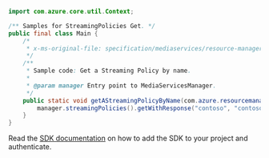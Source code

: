 ```java
import com.azure.core.util.Context;

/** Samples for StreamingPolicies Get. */
public final class Main {
    /*
     * x-ms-original-file: specification/mediaservices/resource-manager/Microsoft.Media/stable/2021-11-01/examples/streaming-policy-get-by-name.json
     */
    /**
     * Sample code: Get a Streaming Policy by name.
     *
     * @param manager Entry point to MediaServicesManager.
     */
    public static void getAStreamingPolicyByName(com.azure.resourcemanager.mediaservices.MediaServicesManager manager) {
        manager.streamingPolicies().getWithResponse("contoso", "contosomedia", "clearStreamingPolicy", Context.NONE);
    }
}
```

Read the [SDK documentation](https://github.com/Azure/azure-sdk-for-java/blob/azure-resourcemanager-mediaservices_2.0.0/sdk/mediaservices/azure-resourcemanager-mediaservices/README.md) on how to add the SDK to your project and authenticate.
